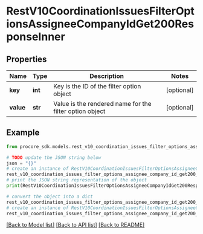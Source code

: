 # RestV10CoordinationIssuesFilterOptionsAssigneeCompanyIdGet200ResponseInner


## Properties

Name | Type | Description | Notes
------------ | ------------- | ------------- | -------------
**key** | **int** | Key is the ID of the filter option object | [optional] 
**value** | **str** | Value is the rendered name for the filter option object | [optional] 

## Example

```python
from procore_sdk.models.rest_v10_coordination_issues_filter_options_assignee_company_id_get200_response_inner import RestV10CoordinationIssuesFilterOptionsAssigneeCompanyIdGet200ResponseInner

# TODO update the JSON string below
json = "{}"
# create an instance of RestV10CoordinationIssuesFilterOptionsAssigneeCompanyIdGet200ResponseInner from a JSON string
rest_v10_coordination_issues_filter_options_assignee_company_id_get200_response_inner_instance = RestV10CoordinationIssuesFilterOptionsAssigneeCompanyIdGet200ResponseInner.from_json(json)
# print the JSON string representation of the object
print(RestV10CoordinationIssuesFilterOptionsAssigneeCompanyIdGet200ResponseInner.to_json())

# convert the object into a dict
rest_v10_coordination_issues_filter_options_assignee_company_id_get200_response_inner_dict = rest_v10_coordination_issues_filter_options_assignee_company_id_get200_response_inner_instance.to_dict()
# create an instance of RestV10CoordinationIssuesFilterOptionsAssigneeCompanyIdGet200ResponseInner from a dict
rest_v10_coordination_issues_filter_options_assignee_company_id_get200_response_inner_from_dict = RestV10CoordinationIssuesFilterOptionsAssigneeCompanyIdGet200ResponseInner.from_dict(rest_v10_coordination_issues_filter_options_assignee_company_id_get200_response_inner_dict)
```
[[Back to Model list]](../README.md#documentation-for-models) [[Back to API list]](../README.md#documentation-for-api-endpoints) [[Back to README]](../README.md)


